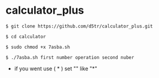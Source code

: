 # calculator_plus


```
$ git clone https://github.com/d5tr/calculator_plus.git
```
```
$ cd calculator
```
```
$ sudo chmod +x 7asba.sh
```
```
$ ./7asba.sh first number operation second nuber 
```
* if you went use ( * ) set "" like "*"
